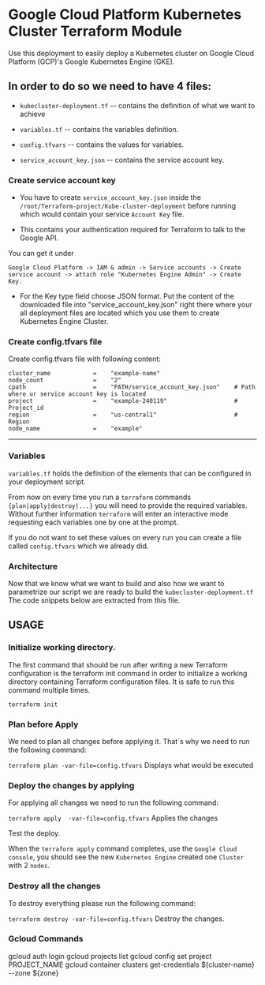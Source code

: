 # Google Cloud Platform Kubernetes Cluster Terraform Module
Use this deployment to easily deploy a Kubernetes cluster on Google Cloud Platform (GCP)'s Google Kubernetes Engine (GKE).

## In order to do so we need to have 4 files:

* ```kubecluster-deployment.tf``` -- contains the definition of what we want to achieve

* ```variables.tf``` -- contains the variables definition.

* ```config.tfvars``` -- contains the values for variables.

* ```service_account_key.json``` -- contains the service account key.


### Create service account key

* You have to create ```service_account_key.json``` inside the  ```/root/Terraform-project/Kube-cluster-deployment``` before running which would contain your service ```Account Key```  file.

* This contains your authentication required for Terraform to talk to the Google API.

You can get it under 
```
Google Cloud Platform -> IAM & admin -> Service accounts -> Create service account -> attach role "Kubernetes Engine Admin" -> Create Key.
```
* For the Key type field choose JSON format. Put the content of the downloaded file into "service_account_key.json" right there where your all deployment files are located which you use them to create Kubernetes Engine Cluster.


### Create config.tfvars file

Create config.tfvars file with following content: 

```
cluster_name            =    "example-name"
node_count              =    "2"                                
cpath                   =    "PATH/service_account_key.json"    # Path where ur service account key is located
project                 =    "example-240119"                   # Project_id
region                  =    "us-central1"                      # Region
node_name               =    "example"
```

--------------------------------------------------------------------------------------------------------------

  
### Variables  

```variables.tf``` holds the definition of the elements that can be configured in your
deployment script.


From now on every time you run a ```terraform``` commands ```{plan|apply|destroy|...}``` you will need to provide the required variables. Without further information ```terraform``` will enter an interactive mode requesting each variables one by one at the prompt.

If you do not want to set these values on every run you can create a file called ```config.tfvars``` which we already did.

### Architecture

Now that we know what we want to build and also how we want to parametrize our script we are ready to build the ```kubecluster-deployment.tf```  The code snippets below are extracted from this file.

## USAGE 

### Initialize working directory.

The first command that should be run after writing a new Terraform configuration is the terraform init command in order to initialize a working directory containing Terraform configuration files. It is safe to run this command multiple times.

```
terraform init
```

### Plan before Apply

We need to plan all changes before applying it. That`s why we need to run the following command:

```terraform plan -var-file=config.tfvars```   Displays what would be executed

### Deploy the changes by applying

For applying all changes we need to run the following command:

```terraform apply  -var-file=config.tfvars```    Applies the changes

Test the deploy.

When the ```terraform apply``` command completes, use the ```Google Cloud console```, you should see the new ```Kubernetes Engine``` created one ```Cluster``` with 2 ```nodes```.

### Destroy all the changes

To destroy everything please run the following command:

```terraform destroy -var-file=config.tfvars```  Destroy the changes.


### Gcloud Commands

gcloud auth login
gcloud projects list
gcloud config set project PROJECT_NAME
gcloud container clusters get-credentials ${cluster-name} --zone ${zone}